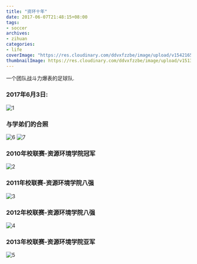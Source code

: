 ```yaml
---
title: "资环十年"
date: 2017-06-07T21:48:15+08:00
tags:
- soccer    
archives:
- zihuan
categories:
- life
coverImage: "https://res.cloudinary.com/ddvxfzzbe/image/upload/v1542165738/tooopen_sy_231281461769_tibtay.jpg"
thumbnailImage: https://res.cloudinary.com/ddvxfzzbe/image/upload/v1513355321/Real_gaggav.png
---
```


一个团队战斗力爆表的足球队.

<!--more-->

### 2017年6月3日:
![1](https://res.cloudinary.com/ddvxfzzbe/image/upload/v1513355256/2017-0603_dylzw6.jpg)

### 与学弟们的合照
![6](https://res.cloudinary.com/ddvxfzzbe/image/upload/v1513355258/xdhez_samina.jpg)
![7](https://res.cloudinary.com/ddvxfzzbe/image/upload/v1513355258/xdhez1_yes94c.jpg)

### 2010年校联赛-资源环境学院冠军
![2](https://res.cloudinary.com/ddvxfzzbe/image/upload/v1513355254/2010-champion_omilgw.jpg)

### 2011年校联赛-资源环境学院八强
![3](https://res.cloudinary.com/ddvxfzzbe/image/upload/v1513355254/2011_o51a79.jpg)

### 2012年校联赛-资源环境学院八强
![4](https://res.cloudinary.com/ddvxfzzbe/image/upload/v1513355254/2012_gpfxm5.jpg)

### 2013年校联赛-资源环境学院亚军
![5](https://res.cloudinary.com/ddvxfzzbe/image/upload/v1513355257/2013_itgqvr.jpg)